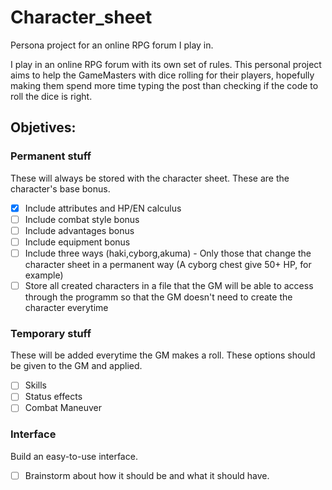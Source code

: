 # Character_sheet
Persona project for an online RPG forum I play in.

I play in an online RPG forum with its own set of rules. This personal project aims to help the GameMasters with dice rolling for their players, hopefully making them spend more time typing the post than checking if the code to roll the dice is right.

## Objetives:
### Permanent stuff
These will always be stored with the character sheet. These are the character's base bonus.
- [x] Include attributes and HP/EN calculus
- [ ] Include combat style bonus
- [ ] Include advantages bonus
- [ ] Include equipment bonus
- [ ] Include three ways (haki,cyborg,akuma) - Only those that change the character sheet in a permanent way (A cyborg chest give 50+ HP, for example)
- [ ] Store all created characters in a file that the GM will be able to access through the programm so that the GM doesn't need to create the character everytime
### Temporary stuff
These will be added everytime the GM makes a roll. These options should be given to the GM and applied.
- [ ] Skills
- [ ] Status effects
- [ ] Combat Maneuver
### Interface
Build an easy-to-use interface.
- [ ] Brainstorm about how it should be and what it should have.
